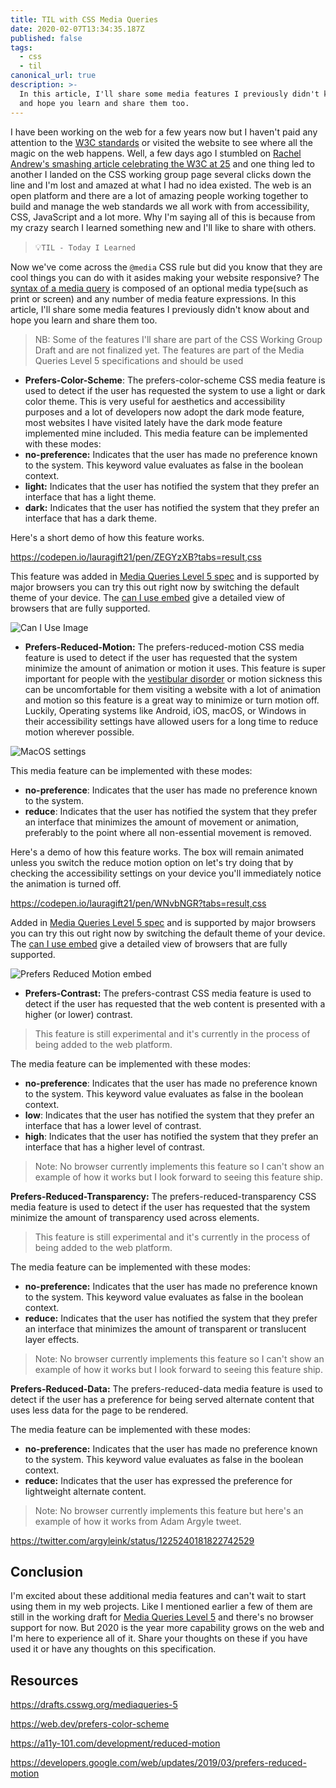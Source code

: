 ```yaml
---
title: TIL with CSS Media Queries
date: 2020-02-07T13:34:35.187Z
published: false
tags:
  - css
  - til
canonical_url: true
description: >-
  In this article, I'll share some media features I previously didn't know about
  and hope you learn and share them too.
---
```

I have been working on the web for a few years now but I haven't paid any attention to the [W3C standards](https://www.w3.org/) or visited the website to see where all the magic on the web happens. Well, a few days ago I stumbled on [Rachel Andrew's smashing article celebrating the W3C at 25](https://www.smashingmagazine.com/2019/10/happy-birthday-w3c/) and one thing led to another I landed on the CSS working group page several clicks down the line and I'm lost and amazed at what I had no idea existed. The web is an open platform and there are a lot of amazing people working together to build and manage the web standards we all work with from accessibility, CSS, JavaScript and a lot more. Why I'm saying all of this is because from my crazy search I learned something new and I'll like to share with others.

> 💡`TIL - Today I Learned`

Now we've come across the `@media` CSS rule but did you know that they are cool things you can do with it asides making your website responsive? The [syntax of a media query](https://developer.mozilla.org/en-US/docs/Web/CSS/Media_Queries/Using_media_queries) is composed of an optional media type(such as print or screen) and any number of media feature expressions. In this article, I'll share some media features I previously didn't know about and hope you learn and share them too.

> NB: Some of the features I'll share are part of the CSS Working Group Draft and are not finalized yet. The features are part of the Media Queries Level 5 specifications and should be used 

* **Prefers-Color-Scheme**: The prefers-color-scheme CSS media feature is used to detect if the user has requested the system to use a light or dark color theme. This is very useful for aesthetics and accessibility purposes and a lot of developers now adopt the dark mode feature, most websites I have visited lately have the dark mode feature implemented mine included. This media feature can be implemented with these modes: 
* **no-preference:** Indicates that the user has made no preference known to the system. This keyword value evaluates as false in the boolean context.
* **light:** Indicates that the user has notified the system that they prefer an interface that has a light theme.
* **dark:** Indicates that the user has notified the system that they prefer an interface that has a dark theme.

Here's a short demo of how this feature works.

https://codepen.io/lauragift21/pen/ZEGYzXB?tabs=result,css

This feature was added in [Media Queries Level 5 spec](https://drafts.csswg.org/mediaqueries-5/#prefers-color-scheme) and is supported by major browsers you can try this out right now by switching the default theme of your device. The [can I use embed](https://caniuse.com/) give a detailed view of browsers that are fully supported.

![Can I Use Image](https://dev-to-uploads.s3.amazonaws.com/i/lwhsv1gesnswh0g1868v.png)

* **Prefers-Reduced-Motion:** The prefers-reduced-motion CSS media feature is used to detect if the user has requested that the system minimize the amount of animation or motion it uses. This feature is super important for people with the [vestibular disorder](https://vestibular.org/understanding-vestibular-disorder) or motion sickness this can be uncomfortable for them visiting a website with a lot of animation and motion so this feature is a great way to minimize or turn motion off. Luckily, Operating systems like Android, iOS, macOS, or Windows in their accessibility settings have allowed users for a long time to reduce motion wherever possible.

![MacOS settings](https://dev-to-uploads.s3.amazonaws.com/i/vlr74psyz92nza7araxq.png)

This media feature can be implemented with these modes: 

* **no-preference**: Indicates that the user has made no preference known to the system.
* **reduce**: Indicates that the user has notified the system that they prefer an interface that minimizes the amount of movement or animation, preferably to the point where all non-essential movement is removed. 

Here's a demo of how this feature works. The box will remain animated unless you switch the reduce motion option on let's try doing that by checking the accessibility settings on your device you'll immediately notice the animation is turned off.

https://codepen.io/lauragift21/pen/WNvbNGR?tabs=result,css

Added in [Media Queries Level 5 spec](https://drafts.csswg.org/mediaqueries-5/#prefers-reduced-motion) and is supported by major browsers you can try this out right now by switching the default theme of your device. The [can I use embed](https://caniuse.com/) give a detailed view of browsers that are fully supported.

![Prefers Reduced Motion embed](https://dev-to-uploads.s3.amazonaws.com/i/pfnjmi9npnwd5s94liz3.png)

* **Prefers-Contrast:** The prefers-contrast CSS media feature is used to detect if the user has requested that the web content is presented with a higher (or lower) contrast. 

> This feature is still experimental and it's currently in the process of being added to the web platform.

The media feature can be implemented with these modes: 

* **no-preference**: Indicates that the user has made no preference known to the system. This keyword value evaluates as false in the boolean context.
* **low**: Indicates that the user has notified the system that they prefer an interface that has a lower level of contrast.
* **high**: Indicates that the user has notified the system that they prefer an interface that has a higher level of contrast.

> Note: No browser currently implements this feature so I can't show an example of how it works but I look forward to seeing this feature ship.

**Prefers-Reduced-Transparency:** The prefers-reduced-transparency CSS media feature is used to detect if the user has requested that the system minimize the amount of transparency used across elements.

> This feature is still experimental and it's currently in the process of being added to the web platform.

The media feature can be implemented with these modes: 

* **no-preference:** Indicates that the user has made no preference known to the system. This keyword value evaluates as false in the boolean context.
* **reduce:** Indicates that the user has notified the system that they prefer an interface that minimizes the amount of transparent or translucent layer effects. 

> Note: No browser currently implements this feature so I can't show an example of how it works but I look forward to seeing this feature ship.

**Prefers-Reduced-Data:** The prefers-reduced-data media feature is used to detect if the user has a preference for being served alternate content that uses less data for the page to be rendered.

The media feature can be implemented with these modes: 

* **no-preference:** Indicates that the user has made no preference known to the system. This keyword value evaluates as false in the boolean context. 
* **reduce:** Indicates that the user has expressed the preference for lightweight alternate content.  

> Note: No browser currently implements this feature but here's an example of how it works from Adam Argyle tweet.

https://twitter.com/argyleink/status/1225240181822742529

## Conclusion

I'm excited about these additional media features and can't wait to start using them in my web projects. Like I mentioned earlier a few of them are still in the working draft for [Media Queries Level 5](https://drafts.csswg.org/mediaqueries-5/) and there's no browser support for now. But 2020 is the year more capability grows on the web and I'm here to experience all of it. Share your thoughts on these if you have used it or have any thoughts on this specification.

## Resources

https://drafts.csswg.org/mediaqueries-5 

https://web.dev/prefers-color-scheme 

https://a11y-101.com/development/reduced-motion

https://developers.google.com/web/updates/2019/03/prefers-reduced-motion
